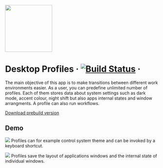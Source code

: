 
<p>
<img src="https://raw.githubusercontent.com/mamiksik/CabinetProX/master/doc_assets/icon.png" width="154">
</p>

# Desktop Profiles &middot; [![Build Status](https://travis-ci.org/mamiksik/CabinetProX.svg?branch=master)](https://travis-ci.org/mamiksik/CabinetProX) &middot; 
The main objective of this app is to make transitions between different work environments easier. As a user, you can predefine unlimited number of profiles. Each of them stores data about system settings such as dark mode, accent colour, night shift but also apps internal states and window arrangments. A profile can also run workflows.

[Download prebuild version](https://github.com/mamiksik/CabinetProX/releases)

## Demo
![](doc_assets/Themes.gif)
Profiles can for example control system theme and can be invoked by a keyboard shortcut.
  
![](doc_assets/iTerm.gif)
Profiles save the layout of applications windows and the internal state of individual windows. 
